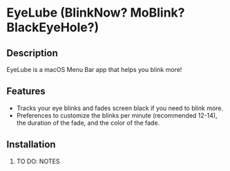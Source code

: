 # EyeLube (BlinkNow? MoBlink? BlackEyeHole?)

## Description

EyeLube is a macOS Menu Bar app that helps you blink more! 

## Features

- Tracks your eye blinks and fades screen black if you need to blink more. 
- Preferences to customize the blinks per minute (recommended 12-14), the duration of the fade, and the color of the fade.

## Installation

1. TO DO: NOTES


